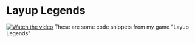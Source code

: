 # Layup Legends
[![Watch the video](https://img.https://www.youtube.com/v=YgSjQWElBGg/maxresdefault.jpg)](https://youtu.be/T-D1KVIuvjA)
These are some code snippets from my game "Layup Legends"
